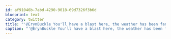 ```yaml
---
id: af91046b-7abd-4290-9018-69d7326f3b6d
blueprint: text
category: twitter
title: "'@ErynBuckle You'll have a blast here, the weather has been fantastic so far!"
caption: "'@ErynBuckle You'll have a blast here, the weather has been fantastic so far!"
---
```

